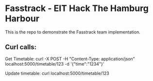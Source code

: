 # Fasstrack - EIT Hack The Hamburg Harbour

This is the repo to demonstrate the Fasstrack team implementation.

## Curl calls:

Get Timetable:
curl -X POST -H "Content-Type: application/json" localhost:5000/timetable/123 -d '{"time":"1234"}'

Update timetable:
curl localhost:5000/timetable/123
